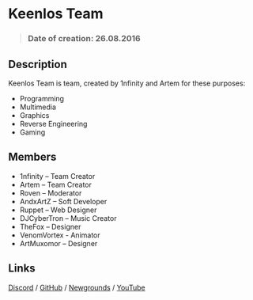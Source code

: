 # Keenlos Team

> ### Date of creation: 26.08.2016

## Description

Keenlos Team is team, created by 1nfinity and Artem for these purposes:
* Programming
* Multimedia
* Graphics
* Reverse Engineering
* Gaming

## Members

* 1nfinity – Team Creator
* Artem – Team Creator
* Roven – Moderator
* AndxArtZ – Soft Developer
* Ruppet – Web Designer
* DJCyberTron – Music Creator
* TheFox – Designer
* VenomVortex - Animator
* ArtMuxomor – Designer

## Links

[Discord](https://discord.gg/xQSmHRZ) / 
[GitHub](https://github.com/Keenlos) / 
[Newgrounds](https://keenlos.newgrounds.com) / 
[YouTube](https://www.youtube.com/channel/UCtCEhGtp5G5HMD4ONLtFjgg)

